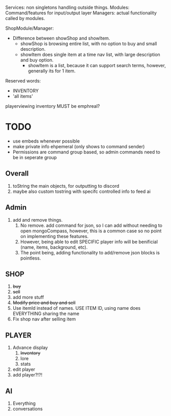 ﻿Services: non singletons handling outside things.
Modules: Command/features for input/output layer
Managers: actual functionality called by modules.


ShopModule/Manager:
- Difference between showShop and showItem.
	- showShop is browsing entire list, with no option to buy and small description. 
	- showItem does single item at a time nav list, with large description and buy option.
		- showItem is a list, because it can support search terms, however, generally its for 1 item.

Reserved words:
- INVENTORY
- 'all items'


playerviewing inventory MUST be emphreal?

# TODO

- use embeds whenever possible
- make private info ehpemeral (only shows to command sender)
- Permissions are command group based, so admin commands need to be in seperate group

## Overall
1. toString the main objects, for outputting to discord
2. maybe also custom tostring with specifc controlled info to feed ai

## Admin
1. add and remove things.
	1. No remove. add command for json, so I can add without needing to open mongoCompass, however, this is a common case so no point on implementing these features.
	1. However, being able to edit SPECIFIC player info will be benificial (name, items, background, etc).
	1. The point being, adding functionality to add/remove json blocks is pointless.

## SHOP
1. ~~buy~~
2. ~~sell~~
3. add more stuff
1. ~~Modify price and buy and sell~~
1. Use itemId instead of names. USE ITEM ID, using name does EVERYTHING sharing the name
1. Fix shop nav after selling item

## PLAYER
1. Advance display
	1. ~~Inventory~~
	1. lore
	1. stats
2. edit player
3. add player?!?!

## AI
1. Everything
1. conversations